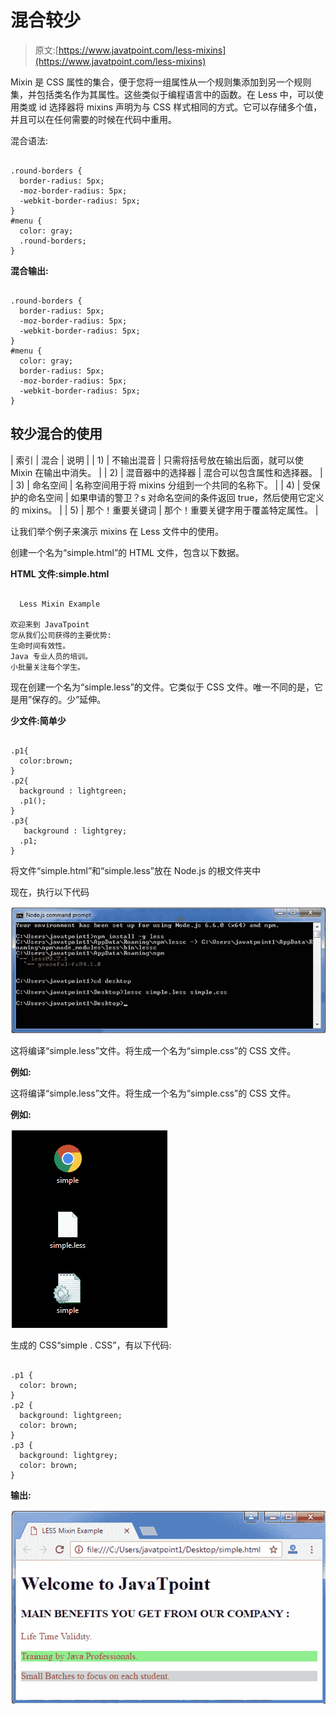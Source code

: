 # 混合较少

> 原文:[https://www.javatpoint.com/less-mixins](https://www.javatpoint.com/less-mixins)

Mixin 是 CSS 属性的集合，便于您将一组属性从一个规则集添加到另一个规则集，并包括类名作为其属性。这些类似于编程语言中的函数。在 Less 中，可以使用类或 id 选择器将 mixins 声明为与 CSS 样式相同的方式。它可以存储多个值，并且可以在任何需要的时候在代码中重用。

<styrong>混合语法:</styrong>

```

.round-borders {
  border-radius: 5px;
  -moz-border-radius: 5px;
  -webkit-border-radius: 5px;
}
#menu {
  color: gray;
  .round-borders;
}

```

**混合输出:**

```

.round-borders {
  border-radius: 5px;
  -moz-border-radius: 5px;
  -webkit-border-radius: 5px;
}
#menu {
  color: gray;
  border-radius: 5px;
  -moz-border-radius: 5px;
  -webkit-border-radius: 5px;
}

```

## 较少混合的使用

| 索引 | 混合 | 说明 |
| 1) | 不输出混音 | 只需将括号放在输出后面，就可以使 Mixin 在输出中消失。 |
| 2) | 混音器中的选择器 | 混合可以包含属性和选择器。 |
| 3) | 命名空间 | 名称空间用于将 mixins 分组到一个共同的名称下。 |
| 4) | 受保护的命名空间 | 如果申请的警卫？s 对命名空间的条件返回 true，然后使用它定义的 mixins。 |
| 5) | 那个！重要关键词 | 那个！重要关键字用于覆盖特定属性。 |

让我们举个例子来演示 mixins 在 Less 文件中的使用。

创建一个名为“simple.html”的 HTML 文件，包含以下数据。

**HTML 文件:simple.html**

```

  Less Mixin Example

欢迎来到 JavaTpoint
您从我们公司获得的主要优势:
生命时间有效性。
Java 专业人员的培训。
小批量关注每个学生。

```

现在创建一个名为“simple.less”的文件。它类似于 CSS 文件。唯一不同的是，它是用”保存的。少”延伸。

**少文件:简单少**

```

.p1{
  color:brown;
}
.p2{
  background : lightgreen;
  .p1();
}
.p3{
   background : lightgrey;
  .p1;
} 

```

将文件“simple.html”和“simple.less”放在 Node.js 的根文件夹中

现在，执行以下代码

![Less Less mixins1](img/1470ee21981a4718fd4bc56b852b2ada.png)

这将编译“simple.less”文件。将生成一个名为“simple.css”的 CSS 文件。

**例如:**

这将编译“simple.less”文件。将生成一个名为“simple.css”的 CSS 文件。

**例如:**

![Less Less mixins2](img/80893e9a6e36432265505f66239f696f.png)

生成的 CSS“simple . CSS”，有以下代码:

```

.p1 {
  color: brown;
}
.p2 {
  background: lightgreen;
  color: brown;
}
.p3 {
  background: lightgrey;
  color: brown;
}

```

**输出:**

![Less Less mixins3](img/3084c108e8d666f0acb27b46f57a7556.png)